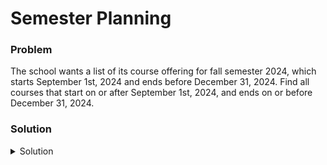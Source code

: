 # Semester Planning

### Problem
The school wants a list of its course offering for fall semester 2024, which starts September 1st, 2024 and ends before December 31, 2024.
Find all courses that start on or after September 1st, 2024, and ends on or before December 31, 2024.

### Solution
<details>
  <summary>Solution</summary>

  ```SQL
select * from courses
WHERE StartDate >= '2024-09-01'
AND EndDate <= '2024-12-31'
  ```
  
</details>